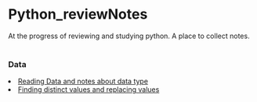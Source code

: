 # Python_reviewNotes
At the progress of reviewing and studying python. A place to collect notes. 
<br></br>

### Data

<li> <a href="https://github.com/jiaxuanlyu/Python_reviewNotes/blob/main/readTable_dataType.md">Reading Data and notes about data type</a></li>
<li> <a href="https://github.com/jiaxuanlyu/Python_reviewNotes/blob/main/distinctValues_replaceValues.md">Finding distinct values and replacing values</a></li>

